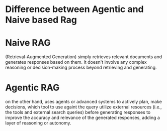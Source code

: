 # Difference between Agentic and Naive based Rag
# Naive RAG 
(Retrieval-Augmented Generation) simply retrieves relevant documents and generates responses based on them. It doesn't involve any complex reasoning or decision-making process beyond retrieving and generating.

# Agentic RAG 
on the other hand, uses agents or advanced systems to actively plan, make decisions, which tool to use againt the query utilize external resources (i.e., the tools and external search queries) before generating responses to improve the accuracy and relevance of the generated responses, adding a layer of reasoning or autonomy.
